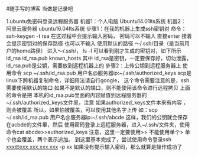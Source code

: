 #随手写的博客 当做是记录吧

1.ubuntu免密码登录远程服务器
机器1：个人电脑 Ubuntu14.01lts系统
机器2： 阿里云服务器 ubuntu16.04lts系统
步骤1：在我的机器上生成ssh密钥对
命令：ssh-keygen -t rsa
在这过程中会提示输入密码， 密码可以不输入 直接enter 接着会提示密钥对的保存路径 也可以不输入 使用默认的路径 ～/.ssh/目录（是当前用户的home路径）
进入～/.ssh/， ls -l 可以看到刚才生成的密钥对，如下所示
id_rsa	id_rsa.pub  known_hosts
其中 id_rsa是密钥，一定要保存好，切勿泄露，id_rsa.pub是公钥，需要放到远程机器上的
步骤2：上传公钥到远程服务器上
使用命令
scp ~/.ssh/id_rsa.pub 用户名@服务器ip:~/.ssh/authorized_keys
scp是linux下跨机器复制命令，详细用法请自行google， 这个命令需要注意的是，ssh需要使用默认的端口 如果不是默认的端口，则不能使用该命令进行远程拷贝
上面的命令是把 本机的id_rsa.pub里面的内容赋值到远程服务器的~/.ssh/authorized_keys文件里，注意 如果authorized_keys文件本来有内容 ， 则会被覆盖
所以，如果怕被覆盖，可以使用其他名字上传 如：scp ~/.ssh/id_rsa.pub 用户名@服务器ip:~/.ssh/abcde 这样，我们的公钥就会保存在acbde的文件里，然后
使用密码登录上远程服务器，进入~/.ssh/文件夹，使用命令cat abcde>>authorized_keys 注意，这里一定要使用>> 不能使用单个> 单个也会覆盖，两个表示追加。
到这里基本完成了，尝试使用命令登录ssh xxx@xxx.xxx.xxx.xxx -p xx 如果没有提示输入密码，那么就算是操作成功了
